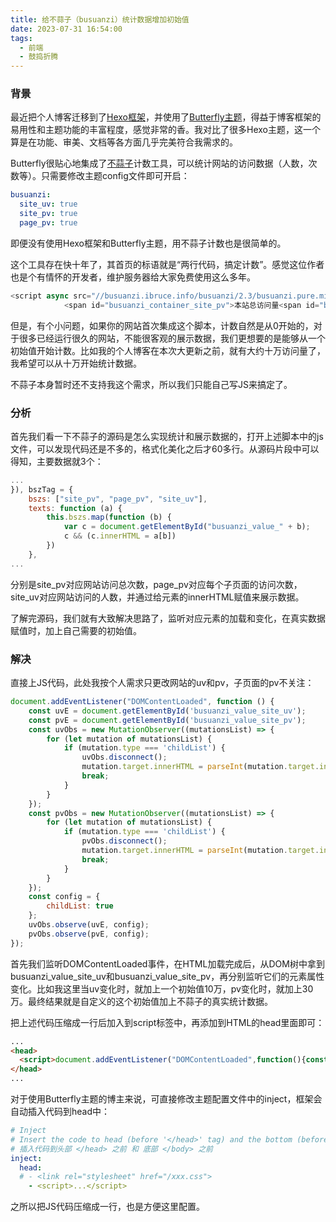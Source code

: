 ```yaml
---
title: 给不蒜子（busuanzi）统计数据增加初始值
date: 2023-07-31 16:54:00
tags:
  - 前端
  - 鼓捣折腾
---
```


### 背景

最近把个人博客迁移到了[Hexo框架](https://hexo.io/)，并使用了[Butterfly主题](https://butterfly.js.org/posts/4aa8abbe/#%E8%A8%AA%E5%95%8F%E4%BA%BA%E6%95%B8-busuanzi-UV-%E5%92%8C-PV)，得益于博客框架的易用性和主题功能的丰富程度，感觉非常的香。我对比了很多Hexo主题，这一个算是在功能、审美、文档等各方面几乎完美符合我需求的。

Butterfly很贴心地集成了[不蒜子](http://busuanzi.ibruce.info/)计数工具，可以统计网站的访问数据（人数，次数等）。只需要修改主题config文件即可开启：

```yaml
busuanzi:
  site_uv: true
  site_pv: true
  page_pv: true
```

即便没有使用Hexo框架和Butterfly主题，用不蒜子计数也是很简单的。

这个工具存在快十年了，其首页的标语就是“两行代码，搞定计数”。感觉这位作者也是个有情怀的开发者，维护服务器给大家免费使用这么多年。

```javascript
<script async src="//busuanzi.ibruce.info/busuanzi/2.3/busuanzi.pure.mini.js"></script>
            <span id="busuanzi_container_site_pv">本站总访问量<span id="busuanzi_value_site_pv"></span>次</span>
```

但是，有个小问题，如果你的网站首次集成这个脚本，计数自然是从0开始的，对于很多已经运行很久的网站，不能很客观的展示数据，我们更想要的是能够从一个初始值开始计数。比如我的个人博客在本次大更新之前，就有大约十万访问量了，我希望可以从十万开始统计数据。

不蒜子本身暂时还不支持我这个需求，所以我们只能自己写JS来搞定了。

### 分析

首先我们看一下不蒜子的源码是怎么实现统计和展示数据的，打开上述脚本中的js文件，可以发现代码还是不多的，格式化美化之后才60多行。从源码片段中可以得知，主要数据就3个：

```javascript
...
}), bszTag = {
    bszs: ["site_pv", "page_pv", "site_uv"],
    texts: function (a) {
        this.bszs.map(function (b) {
            var c = document.getElementById("busuanzi_value_" + b);
            c && (c.innerHTML = a[b])
        })
    },
...
```

分别是site_pv对应网站访问总次数，page_pv对应每个子页面的访问次数，site_uv对应网站访问的人数，并通过给元素的innerHTML赋值来展示数据。

了解完源码，我们就有大致解决思路了，监听对应元素的加载和变化，在真实数据赋值时，加上自己需要的初始值。

### 解决

直接上JS代码，此处我按个人需求只更改网站的uv和pv，子页面的pv不关注：

```javascript
document.addEventListener("DOMContentLoaded", function () {
    const uvE = document.getElementById('busuanzi_value_site_uv');
    const pvE = document.getElementById('busuanzi_value_site_pv');
    const uvObs = new MutationObserver((mutationsList) => {
        for (let mutation of mutationsList) {
            if (mutation.type === 'childList') {
                uvObs.disconnect();
                mutation.target.innerHTML = parseInt(mutation.target.innerHTML) + 100000;
                break;
            }
        }
    });
    const pvObs = new MutationObserver((mutationsList) => {
        for (let mutation of mutationsList) {
            if (mutation.type === 'childList') {
                pvObs.disconnect();
                mutation.target.innerHTML = parseInt(mutation.target.innerHTML) + 300000;
                break;
            }
        }
    });
    const config = {
        childList: true
    };
    uvObs.observe(uvE, config);
    pvObs.observe(pvE, config);
});
```

首先我们监听DOMContentLoaded事件，在HTML加载完成后，从DOM树中拿到busuanzi_value_site_uv和busuanzi_value_site_pv，再分别监听它们的元素属性变化。比如我这里当uv变化时，就加上一个初始值10万，pv变化时，就加上30万。最终结果就是自定义的这个初始值加上不蒜子的真实统计数据。

把上述代码压缩成一行后加入到script标签中，再添加到HTML的head里面即可：

```html
...
<head>
  <script>document.addEventListener("DOMContentLoaded",function(){const e=document.getElementById("busuanzi_value_site_uv"),t=document.getElementById("busuanzi_value_site_pv"),n=new MutationObserver(e=>{for(let t of e)if("childList"===t.type){n.disconnect(),t.target.innerHTML=parseInt(t.target.innerHTML)+1e5;break}}),i=new MutationObserver(e=>{for(let t of e)if("childList"===t.type){i.disconnect(),t.target.innerHTML=parseInt(t.target.innerHTML)+3e5;break}}),r={childList:!0};n.observe(e,r),i.observe(t,r)});</script>
</head>
...
```

对于使用Butterfly主题的博主来说，可直接修改主题配置文件中的inject，框架会自动插入代码到head中：

```yaml
# Inject
# Insert the code to head (before '</head>' tag) and the bottom (before '</body>' tag)
# 插入代码到头部 </head> 之前 和 底部 </body> 之前
inject:
  head:
  # - <link rel="stylesheet" href="/xxx.css">
    - <script>...</script>
```

之所以把JS代码压缩成一行，也是方便这里配置。